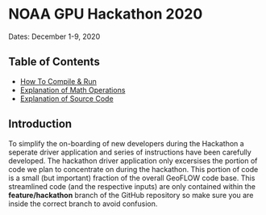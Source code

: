 # NOAA GPU Hackathon 2020
Dates: December 1-9, 2020

## Table of Contents

* [How To Compile & Run](compile_and_run.md)
* [Explanation of Math Operations](math_explanation.md)
* [Explanation of Source Code](code_explanation.md)

## Introduction

To simplify the on-boarding of new developers during the Hackathon a 
seperate driver application and series of instructions have been carefully
developed. The hackathon driver application only excersises the portion of 
code we plan to concentrate on during the hackathon.  This portion of code
is a small (but important) fraction of the overall GeoFLOW code base.
This streamlined code (and the respective inputs) are only contained 
within the **feature/hackathon** branch of the GitHub repository so make 
sure you are inside the correct branch to avoid confusion.